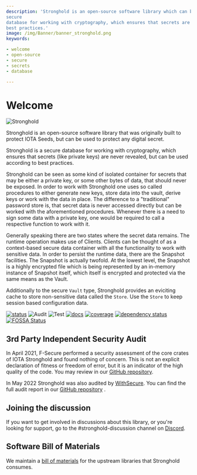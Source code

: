 ```yaml
---
description: 'Stronghold is an open-source software library which can be used to protect any digital secret. It is a
secure
database for working with cryptography, which ensures that secrets are never revealed - but can be used according to
best practices.'
image: /img/Banner/banner_stronghold.png
keywords:

- welcome
- open-source
- secure
- secrets
- database

---
```


# Welcome

![Stronghold](/img/Banner/banner_stronghold.png)

Stronghold is an open-source software library that was originally built to protect IOTA Seeds, but can be used to
protect any digital secret.

Stronghold is a secure database for working with cryptography, which ensures that secrets (like private keys) are never
revealed, but can be used according to best practices.

Stronghold can be seen as some kind of isolated container for secrets that may be either a private key, or some other bytes of data, that should never be exposed. In order to work with Stronghold one uses  so called procedures to either generate new keys, store data into the vault, derive keys or work with the data in place. The difference to a "traditional" password store is, that secret data is never accessed directly but can be worked with the aforementioned procedures. Whenever there is a need to sign some data with a private key, one would be required to call a respective function to work with it. 

Generally speaking there are two states where the secret data remains. The runtime operation makes use of Clients. Clients can be thought of as a context-based secure data container with all the functionality to work with sensitive data. In order to persist the runtime data, there are the Snapshot facilities. The Snapshot is actually twofold. At the lowest level, the Snapshot is a highly encrypted file which is being represented by an in-memory instance of Snapshot itself, which itself is encrypted and protected via the same means as the Vault.

Additionally to the secure `Vault` type, Stronghold provides an eviciting cache to store non-sensitive data called the `Store`. Use the `Store` to keep session based configuration data. 

[![status](https://img.shields.io/badge/Status-Beta-green.svg)](https://github.com/iotaledger/stronghold.rs)
![Audit](https://github.com/iotaledger/stronghold.rs/workflows/Audit/badge.svg?branch=dev)
![Test](https://github.com/iotaledger/stronghold.rs/workflows/Test/badge.svg)
[![docs](https://img.shields.io/badge/Docs-Official-green.svg)](https://stronghold.docs.iota.org)
[![coverage](https://coveralls.io/repos/github/iotaledger/stronghold.rs/badge.svg?branch=dev)](https://coveralls.io/github/iotaledger/stronghold.rs?branch=dev)
[![dependency status](https://deps.rs/repo/github/iotaledger/stronghold.rs/status.svg)](https://deps.rs/repo/github/iotaledger/stronghold.rs)
[![FOSSA Status](https://app.fossa.com/api/projects/git%2Bgithub.com%2Fiotaledger%2Fstronghold.rs.svg?type=shield)](https://app.fossa.com/projects/git%2Bgithub.com%2Fiotaledger%2Fstronghold.rs?ref=badge_shield)

## 3rd Party Independent Security Audit

In April 2021, F-Secure performed a security assessment of the core crates of IOTA Stronghold and found nothing of
concern. This is not an explicit declaration of fitness or freedom of error, but it is an indicator of the high quality
of the code. You may review in our
[GitHub repository](https://github.com/iotaledger/stronghold.rs/blob/dev/documentation/docs/meta/Audit.pdf).

In May 2022 Stronghold was also audited by [WithSecure](https://www.withsecure.com/en/home). You can find the full
audit report in our
[GitHub repository](https://github.com/iotaledger/stronghold.rs/blob/dev/2022-05-04-IOTA-Stronghold-statement-of-work-performed-1.pdf)
.

## Joining the discussion

If you want to get involved in discussions about this library, or you're looking for support, go to the
#stronghold-discussion channel on [Discord](https://discord.iota.org).

## Software Bill of Materials

We maintain a [bill of materials](https://github.com/iotaledger/stronghold.rs/raw/dev/S-BOM.pdf) for the upstream
libraries that Stronghold consumes. 


